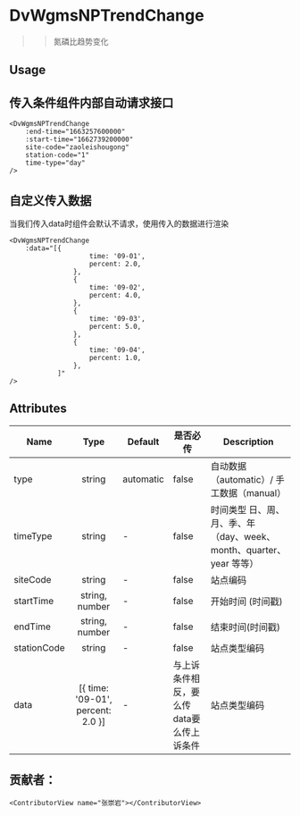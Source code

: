 # DvWgmsNPTrendChange

> > 氮磷比趋势变化

## Usage

## 传入条件组件内部自动请求接口
```vue
<DvWgmsNPTrendChange
    :end-time="1663257600000"
    :start-time="1662739200000"
    site-code="zaoleishougong"
    station-code="1"
    time-type="day"
/>
```

## 自定义传入数据
当我们传入data时组件会默认不请求，使用传入的数据进行渲染
```vue
<DvWgmsNPTrendChange
    :data="[{
                    time: '09-01',
                    percent: 2.0,
                },
                {
                    time: '09-02',
                    percent: 4.0,
                },
                {
                    time: '09-03',
                    percent: 5.0,
                },
                {
                    time: '09-04',
                    percent: 1.0,
                },
            ]"
/>
```

## Attributes
| Name        |               Type                | Default   | 是否必传                   | Description                                    |
|-------------|:---------------------------------:|-----------|------------------------|------------------------------------------------|
| type        |              string               | automatic | false                  | 自动数据（automatic）/ 手工数据（manual）                  |
| timeType    |              string               | -         | false                  | 时间类型 日、周、月、季、年（day、week、month、quarter、year 等等） |
| siteCode    |              string               | -         | false                  | 站点编码                                           |
| startTime   |          string, number           | -         | false                  | 开始时间 (时间戳)                                     |
| endTime     |          string, number           | -         | false                  | 结束时间(时间戳)                                      |
| stationCode |              string               | -         | false                  | 站点类型编码                                         |
| data        | [{ time: '09-01', percent: 2.0 }] | -         | 与上诉条件相反，要么传data要么传上诉条件 | 站点类型编码                                         |


## 贡献者：

```vue
<ContributorView name="张崇岩"></ContributorView>
```